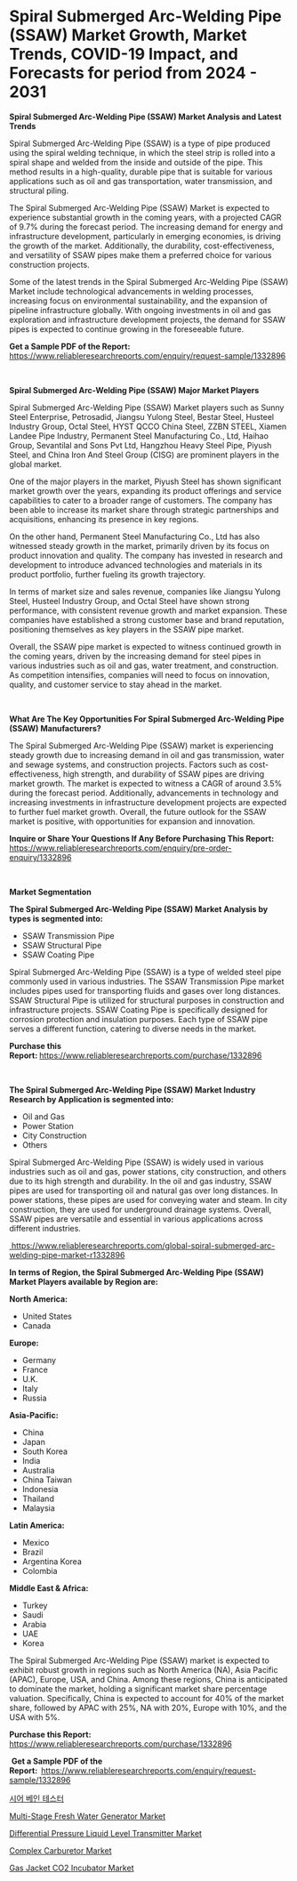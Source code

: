 <p><h1>Spiral Submerged Arc-Welding Pipe (SSAW) Market Growth, Market Trends, COVID-19 Impact, and Forecasts for period from 2024 - 2031</h1></p><p><strong>Spiral Submerged Arc-Welding Pipe (SSAW) Market Analysis and Latest Trends</strong></p>
<p><p>Spiral Submerged Arc-Welding Pipe (SSAW) is a type of pipe produced using the spiral welding technique, in which the steel strip is rolled into a spiral shape and welded from the inside and outside of the pipe. This method results in a high-quality, durable pipe that is suitable for various applications such as oil and gas transportation, water transmission, and structural piling.</p><p>The Spiral Submerged Arc-Welding Pipe (SSAW) Market is expected to experience substantial growth in the coming years, with a projected CAGR of 9.7% during the forecast period. The increasing demand for energy and infrastructure development, particularly in emerging economies, is driving the growth of the market. Additionally, the durability, cost-effectiveness, and versatility of SSAW pipes make them a preferred choice for various construction projects.</p><p>Some of the latest trends in the Spiral Submerged Arc-Welding Pipe (SSAW) Market include technological advancements in welding processes, increasing focus on environmental sustainability, and the expansion of pipeline infrastructure globally. With ongoing investments in oil and gas exploration and infrastructure development projects, the demand for SSAW pipes is expected to continue growing in the foreseeable future.</p></p>
<p><strong>Get a Sample PDF of the Report:&nbsp;</strong> <a href="https://www.reliableresearchreports.com/enquiry/request-sample/1332896">https://www.reliableresearchreports.com/enquiry/request-sample/1332896</a></p>
<p>&nbsp;</p>
<p><strong>Spiral Submerged Arc-Welding Pipe (SSAW) Major Market Players</strong></p>
<p><p>Spiral Submerged Arc-Welding Pipe (SSAW) Market players such as Sunny Steel Enterprise, Petrosadid, Jiangsu Yulong Steel, Bestar Steel, Husteel Industry Group, Octal Steel, HYST QCCO China Steel, ZZBN STEEL, Xiamen Landee Pipe Industry, Permanent Steel Manufacturing Co., Ltd, Haihao Group, Sevantilal and Sons Pvt Ltd, Hangzhou Heavy Steel Pipe, Piyush Steel, and China Iron And Steel Group (CISG) are prominent players in the global market.</p><p>One of the major players in the market, Piyush Steel has shown significant market growth over the years, expanding its product offerings and service capabilities to cater to a broader range of customers. The company has been able to increase its market share through strategic partnerships and acquisitions, enhancing its presence in key regions.</p><p>On the other hand, Permanent Steel Manufacturing Co., Ltd has also witnessed steady growth in the market, primarily driven by its focus on product innovation and quality. The company has invested in research and development to introduce advanced technologies and materials in its product portfolio, further fueling its growth trajectory.</p><p>In terms of market size and sales revenue, companies like Jiangsu Yulong Steel, Husteel Industry Group, and Octal Steel have shown strong performance, with consistent revenue growth and market expansion. These companies have established a strong customer base and brand reputation, positioning themselves as key players in the SSAW pipe market.</p><p>Overall, the SSAW pipe market is expected to witness continued growth in the coming years, driven by the increasing demand for steel pipes in various industries such as oil and gas, water treatment, and construction. As competition intensifies, companies will need to focus on innovation, quality, and customer service to stay ahead in the market.</p></p>
<p>&nbsp;</p>
<p><strong>What Are The Key Opportunities For Spiral Submerged Arc-Welding Pipe (SSAW) Manufacturers?</strong></p>
<p><p>The Spiral Submerged Arc-Welding Pipe (SSAW) market is experiencing steady growth due to increasing demand in oil and gas transmission, water and sewage systems, and construction projects. Factors such as cost-effectiveness, high strength, and durability of SSAW pipes are driving market growth. The market is expected to witness a CAGR of around 3.5% during the forecast period. Additionally, advancements in technology and increasing investments in infrastructure development projects are expected to further fuel market growth. Overall, the future outlook for the SSAW market is positive, with opportunities for expansion and innovation.</p></p>
<p><strong>Inquire or Share Your Questions If Any Before Purchasing This Report:</strong> <a href="https://www.reliableresearchreports.com/enquiry/pre-order-enquiry/1332896">https://www.reliableresearchreports.com/enquiry/pre-order-enquiry/1332896</a></p>
<p>&nbsp;</p>
<p><strong>Market Segmentation</strong></p>
<p><strong>The Spiral Submerged Arc-Welding Pipe (SSAW) Market Analysis by types is segmented into:</strong></p>
<p><ul><li>SSAW Transmission Pipe</li><li>SSAW Structural Pipe</li><li>SSAW Coating Pipe</li></ul></p>
<p><p>Spiral Submerged Arc-Welding Pipe (SSAW) is a type of welded steel pipe commonly used in various industries. The SSAW Transmission Pipe market includes pipes used for transporting fluids and gases over long distances. SSAW Structural Pipe is utilized for structural purposes in construction and infrastructure projects. SSAW Coating Pipe is specifically designed for corrosion protection and insulation purposes. Each type of SSAW pipe serves a different function, catering to diverse needs in the market.</p></p>
<p><strong>Purchase this Report:&nbsp;</strong><a href="https://www.reliableresearchreports.com/purchase/1332896">https://www.reliableresearchreports.com/purchase/1332896</a></p>
<p>&nbsp;</p>
<p><strong>The Spiral Submerged Arc-Welding Pipe (SSAW) Market Industry Research by Application is segmented into:</strong></p>
<p><ul><li>Oil and Gas</li><li>Power Station</li><li>City Construction</li><li>Others</li></ul></p>
<p><p>Spiral Submerged Arc-Welding Pipe (SSAW) is widely used in various industries such as oil and gas, power stations, city construction, and others due to its high strength and durability. In the oil and gas industry, SSAW pipes are used for transporting oil and natural gas over long distances. In power stations, these pipes are used for conveying water and steam. In city construction, they are used for underground drainage systems. Overall, SSAW pipes are versatile and essential in various applications across different industries.</p></p>
<p><a href="https://www.reliableresearchreports.com/global-spiral-submerged-arc-welding-pipe-market-r1332896">&nbsp;https://www.reliableresearchreports.com/global-spiral-submerged-arc-welding-pipe-market-r1332896</a></p>
<p><strong>In terms of Region, the Spiral Submerged Arc-Welding Pipe (SSAW) Market Players available by Region are:</strong></p>
<p>
    <p> <strong> North America: </strong>
        <ul>
            <li>United States</li>
            <li>Canada</li>
        </ul>
        </p> 
    <p> <strong> Europe: </strong>
        <ul>
            <li>Germany</li>
            <li>France</li>
            <li>U.K.</li>
            <li>Italy</li>
            <li>Russia</li>
        </ul>
        </p> 
    <p> <strong> Asia-Pacific: </strong>
        <ul>
            <li>China</li>
            <li>Japan</li>
            <li>South Korea</li>
            <li>India</li>
            <li>Australia</li>
            <li>China Taiwan</li>
            <li>Indonesia</li>
            <li>Thailand</li>
            <li>Malaysia</li>
        </ul>
        </p> 
    <p> <strong> Latin America: </strong>
        <ul>
            <li>Mexico</li>
            <li>Brazil</li>
            <li>Argentina Korea</li>
            <li>Colombia</li>
        </ul>
        </p> 
    <p> <strong> Middle East & Africa: </strong>
        <ul>
            <li>Turkey</li>
            <li>Saudi</li>
            <li>Arabia</li>
            <li>UAE</li>
            <li>Korea</li>
        </ul>
    </p>
    </p>
<p><p>The Spiral Submerged Arc-Welding Pipe (SSAW) market is expected to exhibit robust growth in regions such as North America (NA), Asia Pacific (APAC), Europe, USA, and China. Among these regions, China is anticipated to dominate the market, holding a significant market share percentage valuation. Specifically, China is expected to account for 40% of the market share, followed by APAC with 25%, NA with 20%, Europe with 10%, and the USA with 5%.</p></p>
<p><strong>Purchase this Report: </strong><a href="https://www.reliableresearchreports.com/purchase/1332896">https://www.reliableresearchreports.com/purchase/1332896</a></p>
<p>&nbsp;<strong>Get a Sample PDF of the Report:&nbsp;&nbsp;</strong><a href="https://www.reliableresearchreports.com/enquiry/request-sample/1332896">https://www.reliableresearchreports.com/enquiry/request-sample/1332896</a></p>
<p><strong></strong></p>
<p><p><a href="https://github.com/marufmohassin05/Market-Research-Report-List-2/blob/main/460952270330.md">시어 베인 테스터</a></p><p><a href="https://github.com/msbsaifansami/Market-Research-Report-List-1/blob/main/multi-stage-fresh-water-generator-market.md">Multi-Stage Fresh Water Generator Market</a></p><p><a href="https://github.com/Angelnienowdseej3e45z3p8c/Market-Research-Report-List-3/blob/main/differential-pressure-liquid-level-transmitter-market.md">Differential Pressure Liquid Level Transmitter Market</a></p><p><a href="https://github.com/EveKerluke2023/Market-Research-Report-List-2/blob/main/complex-carburetor-market.md">Complex Carburetor Market</a></p><p><a href="https://github.com/angeliabkratze/Market-Research-Report-List-2/blob/main/gas-jacket-co2-incubator-market.md">Gas Jacket CO2 Incubator Market</a></p></p>